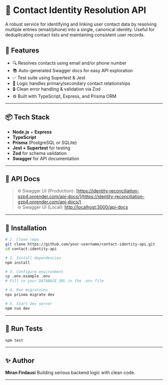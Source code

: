 # 🔗 Contact Identity Resolution API

A robust service for identifying and linking user contact data by resolving multiple entries (email/phone) into a single, canonical identity. Useful for deduplicating contact lists and maintaining consistent user records.

## 🚀 Features

- 🔍 Resolves contacts using email and/or phone number
- 📚 Auto-generated Swagger docs for easy API exploration
- ✅ Test suite using Supertest & Jest
- 🧠 Logic handles primary/secondary contact relationships
- 🔒 Clean error handling & validation via Zod
- ⚙️ Built with TypeScript, Express, and Prisma ORM

---

## 📦 Tech Stack

- **Node.js** + **Express**
- **TypeScript**
- **Prisma** (PostgreSQL or SQLite)
- **Jest + Supertest** for testing
- **Zod** for schema validation
- **Swagger** for API documentation

---

## 📄 API Docs
> 🌐 Swagger UI (Production): [https://identity-reconciliation-gzp4.onrender.com/api-docs/](https://identity-reconciliation-gzp4.onrender.com/api-docs/)    
> 🌐 Swagger UI (Local): [http://localhost:3000/api-docs](http://localhost:3000/api-docs)

---

## 🔧 Installation

```bash
# 1. Clone repo
git clone https://github.com/your-username/contact-identity-api.git
cd contact-identity-api

# 2. Install dependencies
npm install

# 3. Configure environment
cp .env.example .env
# Fill in your DATABASE_URL in the .env file

# 4. Run migrations
npx prisma migrate dev

# 5. Start dev server
npm run dev
````

---

## 🧪 Run Tests

```bash
npm test
```

---

## ✨ Author

**Miran Firdausi**
Building serious backend logic with clean code.

---

